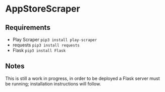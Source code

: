 # AppStoreScraper
## Requirements
* Play Scraper `pip3 install play-scraper`
* requests `pip3 install requests`
* Flask `pip3 install Flask`

## Notes
This is still a work in progress, in order to be deployed a Flask server must be running; installation instructions will follow.
